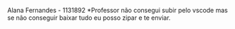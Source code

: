 Alana Fernandes - 1131892
*Professor não consegui subir pelo vscode mas se não conseguir baixar tudo eu posso zipar e te enviar.
